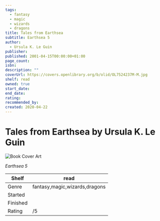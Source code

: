 ```yaml
---
tags:
  - fantasy
  - magic
  - wizards
  - dragons
title: Tales from Earthsea
subtitle: Earthsea 5
author:
  - Ursula K. Le Guin
publisher:
published: 2001-04-15T00:00:00+01:00
page_count:
isbn:
description: ""
coverUrl: https://covers.openlibrary.org/b/olid/OL7524237M-M.jpg
shelf: read
owned: true
start_date:
end_date:
rating:
recommended_by:
created: 2020-04-22
---
```


# Tales from Earthsea by Ursula K. Le Guin

![Book Cover Art](https://covers.openlibrary.org/b/olid/OL7524237M-M.jpg)

_Earthsea 5_

| Shelf | read |
| --- | --- |
| Genre | fantasy,magic,wizards,dragons |
| Started |  |
| Finished |  |
| Rating | /5 |

